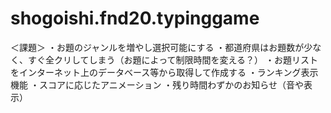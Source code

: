 # shogoishi.fnd20.typinggame

＜課題＞
・お題のジャンルを増やし選択可能にする
・都道府県はお題数が少なく、すぐ全クリしてしまう（お題によって制限時間を変える？）
・お題リストをインターネット上のデータベース等から取得して作成する
・ランキング表示機能
・スコアに応じたアニメーション
・残り時間わずかのお知らせ（音や表示）
